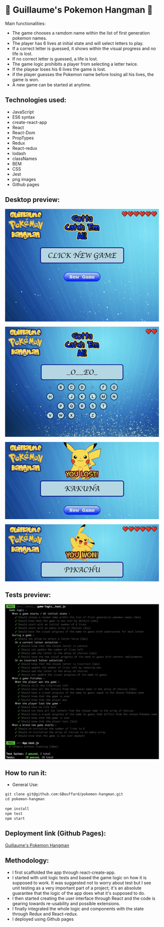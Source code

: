 :space_invader: Guillaume's Pokemon Hangman :space_invader:
===

Main functionalities:
- The game chooses a ramdom name within the list of first generation pokemon names.
- The player has 6 lives at initial state and will select letters to play.
- If a correct letter is guessed, it shows within the visual progress and no life is lost.
- If no correct letter is guessed, a life is lost.
- The game logic prohibits a player from selecting a letter twice.
- If the playear loses his 6 lives the game is lost.
- if the player guesses the Pokemon name before losing all his lives, the game is won.
- A new game can be started at anytime.

Technologies used:
----
- JavaScript
- ES6 syntax
- create-react-app
- React
- React-Dom
- PropTypes
- Redux
- React-redux
- lodash
- classNames
- BEM
- CSS
- Jest
- png images
- Github pages

Desktop preview:
----
![](public/images/Screenshot1.png)

![](public/images/Screenshot2.png)

![](public/images/Screenshot3.png)

![](public/images/Screenshot4.png)

Tests preview:
----
![](public/images/Tests_screenshot.png)

How to run it:
----
- General Use:
```
git clone git@github.com:GBouffard/pokemon-hangman.git
cd pokemon-hangman

npm install
npm test
npm start
```

Deployment link (Github Pages):
----
[Guillaume's Pokemon Hangman](https://gbouffard.github.io/pokemon-hangman/)


Methodology:
----
- I first scaffolded the app through react-create-app.
- I started with unit logic tests and based the game logic on how it is supposed to work. It was suggested not to worry about test but I see unit testing as a very important part of a project; it's an absolute guarantee that the logic of the app does what it's supposed to do.
- I then started creating the user interface through React and the code is gearing towards re-usability and possible extensions.
- I finally integrated the whole logic and components with the state through Redux and React-redux.
- I deployed using Github pages
